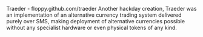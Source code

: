 Traeder - floppy.github.com/traeder
Another hackday creation, Traeder was an implementation of an alternative currency trading system delivered purely over SMS, making deployment of alternative currencies possible without any specialist hardware or even physical tokens of any kind.
